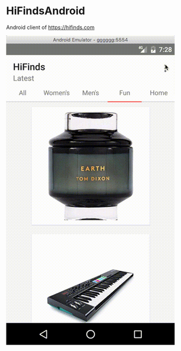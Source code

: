 # HiFindsAndroid

Android client of https://hifinds.com

![alt text](https://github.com/sebnun/HiFindsAndroid/blob/master/Untitled_1.gif "Showcase")
